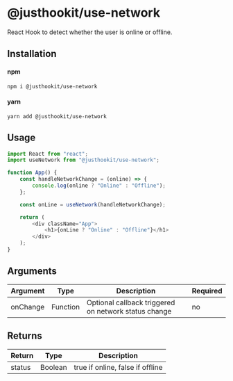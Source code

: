 # @justhookit/use-network
React Hook to detect whether the user is online or offline.

## Installation

#### npm
`npm i @justhookit/use-network`

#### yarn
`yarn add @justhookit/use-network`

## Usage
```js
import React from "react";
import useNetwork from "@justhookit/use-network";

function App() {
	const handleNetworkChange = (online) => {
		console.log(online ? "Online" : "Offline");
	};

	const onLine = useNetwork(handleNetworkChange);

	return (
		<div className="App">
			<h1>{onLine ? "Online" : "Offline"}</h1>
		</div>
	);
}
```

## Arguments
| Argument | Type     | Description              							 | Required |
|----------|----------|------------------------------------------------------|----------|
| onChange | Function | Optional callback triggered on network status change | no       |

## Returns
| Return | Type    | Description                      |
|--------|---------|----------------------------------|
| status | Boolean | true if online, false if offline |
